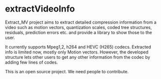 # extractVideoInfo
Extract_MV project aims to extract detailed compression information from a video such as motion vectors, quantization scales, coded tree structures, residuals, prediction errors etc. and provide a library to show those to the user. 

It currently supports Mpeg1,2, h264 and HEVC (H265) codecs. Extracted info is limited now, mostly only Motion vectors. However, the developed structure lets other users to get any other information from the codec by adding few lines of codes.

This is an open source project. We need people to contribute.

